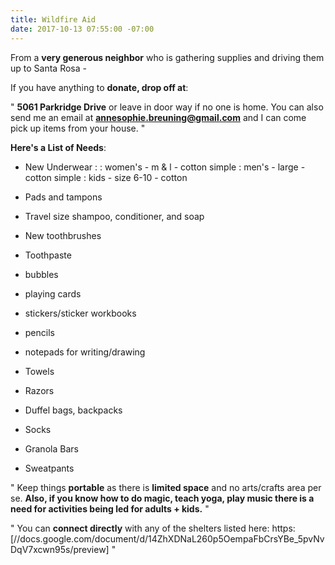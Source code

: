```yaml
---
title: Wildfire Aid
date: 2017-10-13 07:55:00 -07:00
---
```


From a **very generous neighbor** who is gathering supplies and driving them up to Santa Rosa - 

If you have anything to **donate, drop off at**:

"  **5061 Parkridge Drive** or leave in door way if no one is home. You can also send me an email at **annesophie.breuning@gmail.com** and I can come pick up items from your house.   "


**Here's a List of Needs**:
- New Underwear :
: women's - m & l - cotton simple
: men's - large - cotton simple
: kids - size 6-10 - cotton

- Pads and tampons
- Travel size shampoo, conditioner, and soap
- New toothbrushes
- Toothpaste
- bubbles
- playing cards
- stickers/sticker workbooks
- pencils
- notepads for writing/drawing
- Towels
- Razors
- Duffel bags, backpacks
- Socks
- Granola Bars
- Sweatpants

"  Keep things **portable** as there is **limited space** and no arts/crafts area per se. **Also, if you know how to do magic, teach yoga, play music there is a need for activities being led for adults + kids.**  "

"  You can **connect directly** with any of the shelters listed here: https:[//docs.google.com/document/d/14ZhXDNaL260p5OempaFbCrsYBe_5pvNvDqV7xcwn95s/preview]  "
 

